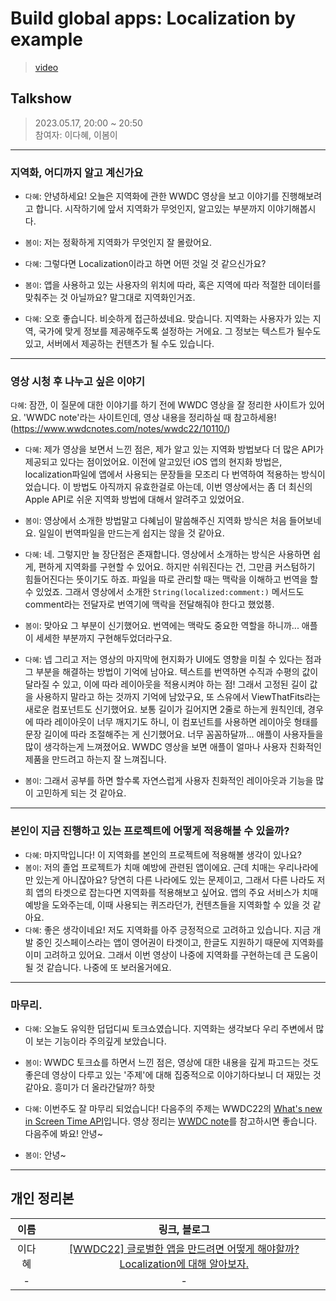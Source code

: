 # Build global apps: Localization by example
> [video](https://developer.apple.com/videos/play/wwdc2022/10110/)

## Talkshow
> 2023.05.17, 20:00 ~ 20:50 <br>
> 참여자: 이다혜, 이봄이

<hr>

### 지역화, 어디까지 알고 계신가요
* `다혜`: 안녕하세요! 오늘은 지역화에 관한 WWDC 영상을 보고 이야기를 진행해보려고 합니다. 시작하기에 앞서 지역화가 무엇인지, 알고있는 부분까지 이야기해봅시다. 
* `봄이`: 저는 정확하게 지역화가 무엇인지 잘 몰랐어요. 

* `다혜`: 그렇다면 Localization이라고 하면 어떤 것일 것 같으신가요?
* `봄이`: 앱을 사용하고 있는 사용자의 위치에 따라, 혹은 지역에 따라 적절한 데이터를 맞춰주는 것 아닐까요? 말그대로 지역화인거죠.
* `다혜`: 오호 좋습니다. 비슷하게 접근하셨네요. 맞습니다. 지역화는 사용자가 있는 지역, 국가에 맞게 정보를 제공해주도록 설정하는 거에요. 그 정보는 텍스트가 될수도 있고, 서버에서 제공하는 컨텐츠가 될 수도 있습니다.

<hr>

### 영상 시청 후 나누고 싶은 이야기
`다혜`: 잠깐, 이 질문에 대한 이야기를 하기 전에 WWDC 영상을 잘 정리한 사이트가 있어요. 'WWDC note'라는 사이트인데, 영상 내용을 정리하실 때 참고하세용! (https://www.wwdcnotes.com/notes/wwdc22/10110/)

* `다혜`: 제가 영상을 보면서 느낀 점은, 제가 알고 있는 지역화 방법보다 더 많은 API가 제공되고 있다는 점이었어요. 이전에 알고있던 iOS 앱의 현지화 방법은, localization파일에 앱에서 사용되는 문장들을 모조리 다 번역하여 적용하는 방식이었습니다. 이 방법도 아직까지 유효한걸로 아는데, 이번 영상에서는 좀 더 최신의 Apple API로 쉬운 지역화 방법에 대해서 알려주고 있었어요.
* `봄이`: 영상에서 소개한 방법말고 다혜님이 말씀해주신 지역화 방식은 처음 들어보네요. 일일이 번역파일을 만드는게 쉽지는 않을 것 같아요.

* `다혜`: 네. 그렇지만 늘 장단점은 존재합니다. 영상에서 소개하는 방식은 사용하면 쉽게, 편하게 지역화를 구현할 수 있어요. 하지만 쉬워진다는 건, 그만큼 커스텀하기 힘들어진다는 뜻이기도 하죠. 파일을 따로 관리할 때는 맥락을 이해하고 번역을 할 수 있었죠. 그래서 영상에서 소개한 `String(localized:comment:)` 메서드도 comment라는 전달자로 번역기에 맥락을 전달해줘야 한다고 했었쭁.
* `봄이`: 맞아요 그 부분이 신기했어요. 번역에는 맥락도 중요한 역할을 하니까... 애플이 세세한 부분까지 구현해두었더라구요. 

* `다혜`: 넵 그리고 저는 영상의 마지막에 현지화가 UI에도 영향을 미칠 수 있다는 점과 그 부분을 해결하는 방법이 기억에 남아요. 텍스트를 번역하면 수직과 수평의 값이 달라질 수 있고, 이에 따라 레이아웃을 적용시켜야 하는 점! 그래서 고정된 길이 값을 사용하지 말라고 하는 것까지 기억에 남았구요, 또 스유에서 ViewThatFits라는 새로운 컴포넌트도 신기했어요. 보통 길이가 길어지면 2줄로 하는게 원칙인데, 경우에 따라 레이아웃이 너무 깨지기도 하니, 이 컴포넌트를 사용하면 레이아웃 형태를 문장 길이에 따라 조절해주는 게 신기했어요. 너무 꼼꼼하달까... 애플이 사용자들을 많이 생각하는게 느껴졌어요. WWDC 영상을 보면 애플이 얼마나 사용자 친화적인 제품을 만드려고 하는지 잘 느껴집니다. 
* `봄이`: 그래서 공부를 하면 할수록 자연스럽게 사용자 친화적인 레이아웃과 기능을 많이 고민하게 되는 것 같아요. 

<hr>

### 본인이 지금 진행하고 있는 프로젝트에 어떻게 적용해볼 수 있을까?
* `다혜`: 마지막입니다! 이 지역화를 본인의 프로젝트에 적용해볼 생각이 있나요?
* `봄이`: 저의 졸업 프로젝트가 치매 예방에 관련된 앱이에요. 근데 치매는 우리나라에만 있는게 아니잖아요? 당연히 다른 나라에도 있는 문제이고, 그래서 다른 나라도 저희 앱의 타겟으로 잡는다면 지역화를 적용해보고 싶어요. 앱의 주요 서비스가 치매 예방을 도와주는데, 이때 사용되는 퀴즈라던가, 컨텐츠들을 지역화할 수 있을 것 같아요. 
* `다혜`: 좋은 생각이네요! 저도 지역화를 아주 긍정적으로 고려하고 있습니다. 지금 개발 중인 깃스페이스라는 앱이 영어권이 타겟이고, 한글도 지원하기 때문에 지역화를 이미 고려하고 있어요. 그래서 이번 영상이 나중에 지역화를 구현하는데 큰 도움이 될 것 같습니다. 나중에 또 보러올거에요.

<hr>

### 마무리.

* `다혜`: 오늘도 유익한 덥덥디씨 토크쇼였습니다. 지역화는 생각보다 우리 주변에서 많이 보는 기능이라 주의깊게 보았습니다.
* `봄이`: WWDC 토크쇼를 하면서 느낀 점은, 영상에 대한 내용을 깊게 파고드는 것도 좋은데 영상이 다루고 있는 '주제'에 대해 집중적으로 이야기하다보니 더 재밌는 것 같아요. 흥미가 더 올라간달까? 하핫

* `다혜`: 이번주도 잘 마무리 되었습니다! 다음주의 주제는 WWDC22의 [What's new in Screen Time API](https://developer.apple.com/videos/play/wwdc2022/110336/)입니다. 영상 정리는 [WWDC note](https://www.wwdcnotes.com/notes/wwdc21/10123/)를 참고하시면 좋습니다. 다음주에 봐요! 안녕~
* `봄이`: 안녕~

<hr>

## 개인 정리본
| 이름 | 링크, 블로그 |
|:---:|:--:|
| 이다혜 | [[WWDC22] 글로벌한 앱을 만드려면 어떻게 해야할까? Localization에 대해 알아보자.](https://dadahae0320.tistory.com/44) |
| - | - |

